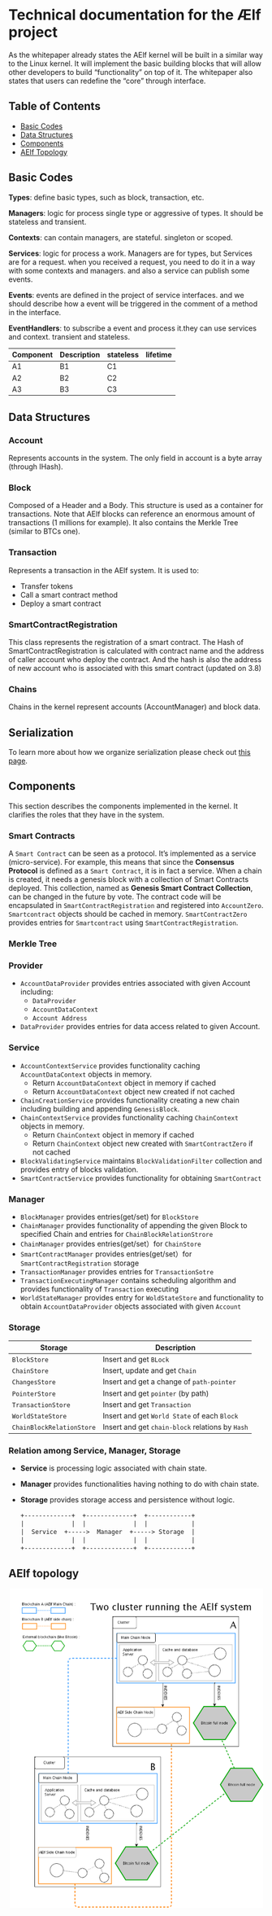 # Technical documentation for the Ælf project

As the whitepaper already states the AElf kernel will be built in a similar way to the Linux kernel. It will implement the basic building blocks that will allow other developers to build “functionality” on top of it. The whitepaper also states that users can redefine the “core” through interface.

## Table of Contents

* [Basic Codes](#basic-codes)
* [Data Structures](#1data-structures)
* [Components](#2components)
* [AElf Topology](#3aelf-topology)

## Basic Codes

**Types**: define basic types, such as block, transaction, etc.

**Managers**: logic for process single type or aggressive of types. It should be stateless and transient.

**Contexts**: can contain managers, are stateful. singleton or scoped.

**Services**: logic for process a work. Managers are for types, but Services are for a request. when you received a request, you need to do it in a way with some contexts and managers. and also a service can publish some events.

**Events**: events are defined in the project of service interfaces. and we should describe how a event will be triggered in the comment of a method in the interface.

**EventHandlers**: to subscribe a event and process it.they can use services and context. transient and stateless.

Component | Description | stateless | lifetime
---------|----------|---------|---------
 A1 | B1 | C1
 A2 | B2 | C2
 A3 | B3 | C3


## Data Structures

### **Account**

Represents accounts in the system. The only field in account is a byte array (through IHash).

### **Block**

Composed of a Header and a Body. This structure is used as a container for transactions. Note that AElf blocks can reference an enormous amount of transactions (1 millions for example). It also contains the Merkle Tree (similar to BTCs one).

### **Transaction**

Represents a transaction in the AElf system. It is used to:

* Transfer tokens
* Call a smart contract method
* Deploy a smart contract

### **SmartContractRegistration**

This class represents the registration of a smart contract.
The Hash of SmartContractRegistration is calculated with contract name and the address of caller account who deploy the contract. And the hash is also the address of new account who is  associated with this smart contract (updated on 3.8)

### **Chains** 

Chains in the kernel represent accounts (AccountManager) and block data.

## **Serialization**

To learn more about how we organize serialization please check out [this page](serialization.md).

## Components

This section describes the components implemented in the kernel. It clarifies the roles that they have in the system.

### **Smart Contracts**

  A `Smart Contract` can be seen as a protocol. It’s implemented as a service (micro-service). 
  For example, this means that since the **Consensus Protocol** is defined as a `Smart Contract`, it is in fact a service. 
  When a chain is created, it needs a genesis block with a collection of Smart Contracts deployed. This collection, named as
  **Genesis Smart Contract Collection**, can be changed in the future by vote. The contract code will be encapsulated in 
  `SmartContractRegistration` and registered into `AccountZero`. `Smartcontract` objects should be cached in memory. 
  `SmartContractZero` provides entries for `Smartcontract` using `SmartContractRegistration`.

### **Merkle Tree** 

### **Provider**
- `AccountDataProvider` provides entries associated with given Account including:
    - `DataProvider` 
    - `AccountDataContext`
    - `Account Address` 
- `DataProvider` provides entries for data access related to given Account.

### **Service**
- `AccountContextService` provides functionality caching `AccountDataContext` objects in memory. 
    - Return `AccountDataContext` object in memory if cached
    - Return `AccountDataContext` object new created if not cached
- `ChainCreationService` provides functionality creating a new chain including building and appending `GenesisBlock`.
- `ChainContextService` provides functionality caching `ChainContext` objects in memory. 
    - Return `ChainContext` object in memory if cached
    - Return `ChainContext` object new created with `SmartContractZero` if not cached
- `BlockValidatingService` maintains `BlockValidationFilter` collection and provides entry of blocks validation.
- `SmartContractService` provides functionality for obtaining `SmartContract`

### **Manager**

- `BlockManager` provides entries(get/set) for `BlockStore`
- `ChainManager` provides functionality of appending the given Block to specified Chain and entries for `ChainBlockRelationStrore`
- `ChainManager` provides entries(get/set）for `ChainStore`
- `SmartContractManager` provides entries(get/set）for `SmartContractRegistration` storage
- `TransactionManager` provides entries for `TransactionSotre`
- `TransactionExecutingManager` contains scheduling algorithm and provides functionality of `Transaction` executing
- `WorldStateManager` provides entry for `WoldStateStore` and functionality to obtain `AccountDataProvider` objects associated with given `Account`

### **Storage**

| Storage | Description |
| --- | --- |
| `BlockStore` | Insert and get `BLock` |
| `ChainStore` | Insert, update and get `Chain` |
| `ChangesStore` | Insert and get a change of `path-pointer` |
| `PointerStore` | Insert and get `pointer` (by path) |
| `TransactionStore` | Insert and get `Transaction` |
| `WorldStateStore` | Insert and get `World State` of each `Block` |
| `ChainBlockRelationStore` | Insert and get `chain-block` relations by `Hash` |

 

### **Relation among Service, Manager, Storage**
- **Service** is processing logic associated with chain state.
- **Manager** provides functionalities having nothing to do with chain state.
- **Storage** provides storage access and persistence without logic.


  ```
  +-------------+  +-------------+  +------------+     
  |             |  |             |  |            |     
  |  Service  +----->  Manager  +-----> Storage  |
  |             |  |             |  |            |
  +-------------+  +-------------+  +------------+
  ```



## AElf topology 

<p align="center">
  <img src="figures/aelf-cluster-diagram.png" width="500">
</p>

